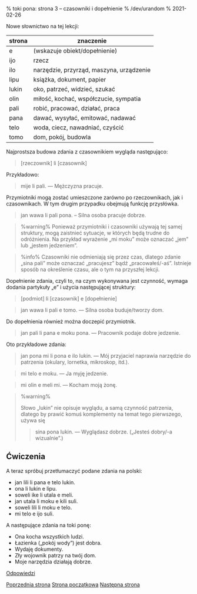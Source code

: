 % toki pona: strona 3 – czasowniki i dopełnienie
% /dev/urandom
% 2021-02-26

Nowe słownictwo na tej lekcji:

| strona | znaczenie |
|----|----|
| e | (wskazuje obiekt/dopełnienie) |
| ijo | rzecz |
| ilo | narzędzie, przyrząd, maszyna, urządzenie |
| lipu | książka, dokument, papier |
| lukin | oko, patrzeć, widzieć, szukać |
| olin | miłość, kochać, współczucie, sympatia |
| pali | robić, pracować, działać, praca |
| pana | dawać, wysyłać, emitować, nadawać |
| telo | woda, ciecz, nawadniać, czyścić |
| tomo | dom, pokój, budowla |

Najprostsza budowa zdania z czasownikiem wygląda następująco:

> [rzeczownik] li [czasownik]

Przykładowo:

> mije li pali. — Mężczyzna pracuje.

Przymiotniki mogą zostać umieszczone zarówno po rzeczownikach,
jak i czasownikach. W tym drugim przypadku obejmują funkcję przysłówka.

> jan wawa li pali pona. – Silna osoba pracuje dobrze.

> %warning%
> Ponieważ przymiotniki i czasowniki używają tej samej struktury,
> mogą zaistnieć sytuacje, w których będą trudne do odróżnienia.
> Na przykład wyrażenie „mi moku” może oznaczać „jem” lub „jestem jedzeniem”.

> %info%
> Czasowniki nie odmieniają się przez czas, dlatego zdanie „sina pali”
> może oznaczać „pracujesz” bądź „pracowałeś/-aś”. Istnieje sposób na określenie
> czasu, ale o tym na przyszłej lekcji.

Dopełnienie zdania, czyli to, na czym wykonywana jest czynność, wymaga
dodania partykuły „e” i użycia następującej struktury:

> [podmiot] li [czasownik] e [dopełnienie]

> jan wawa li pali e tomo. — Silna osoba buduje/tworzy dom.

Do dopełnienia również można doczepić przymiotnik.

> jan pali li pana e moku pona. — Pracownik podaje dobre jedzenie.

Oto przykładowe zdania:

> jan pona mi li pona e ilo lukin. — Mój przyjaciel naprawia narzędzie
> do patrzenia (okulary, lornetka, mikroskop, itd.).

> mi telo e moku. — Ja myję jedzenie.

> mi olin e meli mi. — Kocham moją żonę.

> %warning%
>
> Słowo „lukin” nie opisuje wyglądu, a samą czynność patrzenia, dlatego
> by prawić komuś komplementy na temat tego pierwszego, używa się
>
> > sina pona lukin. — Wyglądasz dobrze. („Jesteś dobry/-a wizualnie”.)
>

## Ćwiczenia

A teraz spróbuj przetłumaczyć podane zdania na polski:

* jan lili li pana e telo lukin.
* ona li lukin e lipu.
* soweli ike li utala e meli.
* jan utala li moku e kili suli.
* soweli lili li moku e telo.
* mi telo e ijo suli.

A następujące zdania na toki ponę:

* Ona kocha wszystkich ludzi.
* Łazienka („pokój wody”) jest dobra.
* Wydaję dokumenty.
* Zły wojownik patrzy na twój dom.
* Moje narzędzia działają dobrze.

[Odpowiedzi](pl_answers.html#p3)

[Poprzednia strona](pl_2.html) [Strona początkowa](pl_index.html) [Następna strona](pl_4.html)
